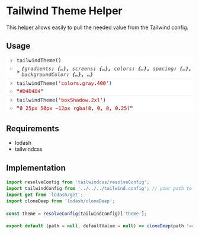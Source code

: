 # Tailwind Theme Helper

This helper allows easily to pull the needed value from the Tailwind config.

## Usage

![demo](demo.png)

## Requirements

- lodash
- tailwindcss

## Implementation

```js
import resolveConfig from 'tailwindcss/resolveConfig';
import tailwindConfig from '../../../tailwind.config'; // your path to the tailwind.config
import get from 'lodash/get';
import cloneDeep from 'lodash/cloneDeep';

const theme = resolveConfig(tailwindConfig)['theme'];

export default (path = null, defaultValue = null) => cloneDeep(path !== null ? get(theme, path, defaultValue) : theme);
```